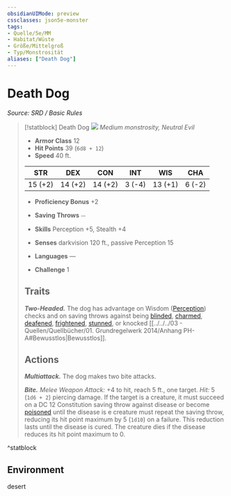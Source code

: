 ```yaml
---
obsidianUIMode: preview
cssclasses: json5e-monster
tags:
- Quelle/5e/MM
- Habitat/Wüste
- Größe/Mittelgroß
- Typ/Monstrosität
aliases: ["Death Dog"]
---
```

# Death Dog
*Source: SRD / Basic Rules*  

> [!statblock] Death Dog
> ![](compendium/bestiary/monstrosity/token/death-dog.png#token)
> *Medium monstrosity, Neutral Evil*
> 
> - **Armor Class** 12 
> - **Hit Points** 39 (`6d8 + 12`)
> - **Speed** 40 ft.
> 
> |STR|DEX|CON|INT|WIS|CHA|
> |:---:|:---:|:---:|:---:|:---:|:---:|
> |15 (+2)|14 (+2)|14 (+2)| 3 (-4)|13 (+1)| 6 (-2)|
> 
> - **Proficiency Bonus** +2
> - **Saving Throws** ⏤
> - **Skills** Perception +5, Stealth +4
> - **Senses** darkvision 120 ft., passive Perception 15
> 
> - **Languages** —
> - **Challenge** 1
> 
> ## Traits
> 
> ***Two-Headed.*** The dog has advantage on Wisdom ([Perception](rules/skills.md#Perception)) checks and on saving throws against being [blinded](rules/conditions.md#blinded), [charmed](rules/conditions.md#charmed), [deafened](rules/conditions.md#deafened), [frightened](rules/conditions.md#frightened), [stunned](rules/conditions.md#stunned), or knocked [[../../../03 - Quellen/Quellbücher/01. Grundregelwerk 2014/Anhang PH-A#Bewusstlos|Bewusstlos]].
> 
> ## Actions
> 
> ***Multiattack.*** The dog makes two bite attacks.
> 
> ***Bite.*** *Melee Weapon Attack:* +4 to hit, reach 5 ft., one target. *Hit:* 5 (`1d6 + 2`) piercing damage. If the target is a creature, it must succeed on a DC 12 Constitution saving throw against disease or become [poisoned](rules/conditions.md#poisoned) until the disease is [](../../../03%20-%20Quellen/Quellbücher/01.%20Grundregelwerk%202014/Anhang%20PH-A.md#Bewusstlos)e creature must repeat the saving throw, reducing its hit point maximum by 5 (`1d10`) on a failure. This reduction lasts until the disease is cured. The creature dies if the disease reduces its hit point maximum to 0.

^statblock

## Environment

desert